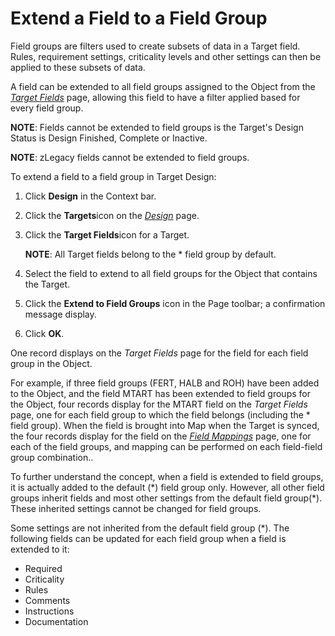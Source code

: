 # Extend a Field to a Field Group

Field groups are filters used to create subsets of data in a Target
field. Rules, requirement settings, criticality levels and other
settings can then be applied to these subsets of data.

A field can be extended to all field groups assigned to the Object from
the *[Target Fields](../Page_Desc/Target_Fields_H_Target_Design.htm)*
page, allowing this field to have a filter applied based for every field
group.

<span style="font-weight: bold;">NOTE</span>: Fields cannot be extended
to field groups is the Target's Design Status is Design Finished,
Complete or Inactive.

<span style="font-weight: bold;">NOTE</span>: zLegacy fields cannot be
extended to field groups.

To extend a field to a field group in Target Design:

1.  Click **Design** in the Context bar.

2.  Click the **Targets**icon on the *[Design](../Page_Desc/Design.htm)*
    page.

3.  Click the **Target Fields**icon for a Target.
    
    **NOTE**: All Target fields belong to the \* field group by default.

4.  Select the field to extend to all field groups for the Object that
    contains the Target.

5.  Click the **Extend to Field Groups** icon in the Page toolbar; a
    confirmation message display.

6.  Click **OK**.

One record displays on the *Target Fields* page for the field for each
field group in the Object.

For example, if three field groups (FERT, HALB and ROH) have been added
to the Object, and the field MTART has been extended to field groups for
the Object, four records display for the MTART field on the *Target
Fields* page, one for each field group to which the field belongs
(including the \* field group). When the field is brought into Map when
the Target is synced, the four records display for the field on the
*[Field Mappings](../../Map/Page_Desc/Field_Mappings_H.htm)* page, one
for each of the field groups, and mapping can be performed on each
field-field group combination..

To further understand the concept, when a field is extended to field
groups, it is actually added to the default (\*) field group only.
However, all other field groups inherit fields and most other settings
from the default field group(\*). These inherited settings cannot be
changed for field groups.

Some settings are not inherited from the default field group (\*). The
following fields can be updated for each field group when a field is
extended to it:

  - Required
  - Criticality
  - Rules
  - Comments
  - Instructions
  - Documentation
